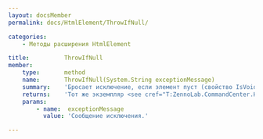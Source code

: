 ```yaml
---
layout: docsMember
permalink: docs/HtmlElement/ThrowIfNull/

categories:
    - Методы расширения HtmlElement

title:          ThrowIfNull
member:
    type:       method
    name:       ThrowIfNull(System.String exceptionMessage)
    summary:    'Бросает исключение, если элемент пуст (свойство IsVoid возвращает true).'
    returns:    'Тот же экземпляр <see cref="T:ZennoLab.CommandCenter.HtmlElement" /> для Fluent Interface'
    params:
        - name:  exceptionMessage
          value: 'Сообщение исключения.'

---
```


